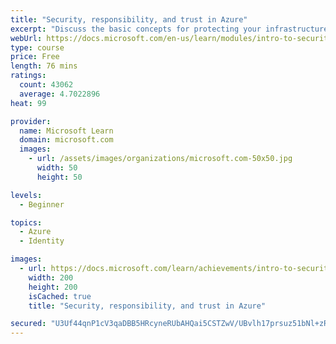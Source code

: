 ```yaml
---
title: "Security, responsibility, and trust in Azure"
excerpt: "Discuss the basic concepts for protecting your infrastructure and data when you work in the cloud. Understand what responsibilities are yours and what Azure takes care of for you."
webUrl: https://docs.microsoft.com/en-us/learn/modules/intro-to-security-in-azure/
type: course
price: Free
length: 76 mins
ratings:
  count: 43062
  average: 4.7022896
heat: 99

provider:
  name: Microsoft Learn
  domain: microsoft.com
  images:
    - url: /assets/images/organizations/microsoft.com-50x50.jpg
      width: 50
      height: 50

levels:
  - Beginner

topics:
  - Azure
  - Identity

images:
  - url: https://docs.microsoft.com/learn/achievements/intro-to-security-in-azure-social.png
    width: 200
    height: 200
    isCached: true
    title: "Security, responsibility, and trust in Azure"

secured: "U3Uf44qnP1cV3qaDBB5HRcyneRUbAHQai5CSTZwV/UBvlh17prsuz51bNl+zRkKTrwl7zuc21MSQDHRfaTgZ1oaFACByfBLMr7e0Rlieod2SxJSePg+M/bzf0az5Jz+fFK4P4tAaG8BasXP3nobysus80gsVPvIwkumDvLQv/vwb2I+ZvNaXOIGkYmSDh565CS/fyx0CuIJsl9z234+xSVdkwXCxQ4OXjm2j65X0bc3ZmdJY27WSNV1SiPXHE6+cWOmidaREyoEOoMn2vagkfw0UKDrDMEQH5JXiCo78GIn4YTKBntami+96iCyASaWGkJRKy1W/foFNJ9bsb9FJ4euSgiCcu38/eKtzXyZuWPtZNsGrusz4pt/L8x9WCq1Rwg0OpWo3Qs5rI6KU8HxAL0bc3vLJKytq7IXMw/6M0mg=;Bebns0rOGwewgFFmwOuNDg=="
---
```


